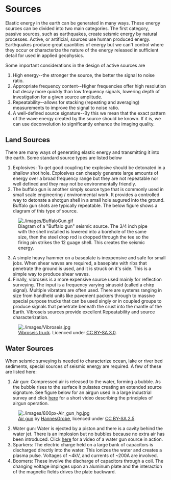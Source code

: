 # Sources

Elastic energy in the earth can be generated in many ways. These energy
sources can be divided into two main categories. The first category,
passive sources, such as earthquakes, create seismic energy by natural
processes. Active, or artificial, sources use human produced energy.
Earthquakes produce great quantities of energy but we can't control
where they occur or characterize the nature of the energy released in
sufficient detail for used in applied geophysics.

Some important considerations in the design of active sources are

1.  High energy--the stronger the source, the better the signal to noise
    ratio.
2.  Appropriate frequency content--Higher frequencies offer high
    resolution but decay more quickly than low frequency signals,
    lowering depth of investigation for a given source amplitude.
3.  Repeatability--allows for stacking (repeating and averaging)
    measurements to improve the signal to noise ratio.
4.  A well-defined source signature--By this we mean that the exact
    pattern of the wave energy created by the source should be known. If
    it is, we can use deconvolution to significantly enhance the imaging
    quality.

## Land Sources

There are many ways of generating elastic energy and transmitting it
into the earth. Some standard source types are listed below

1.  Explosives: To get good coupling the explosive should be detonated
    in a shallow shot hole. Explosives can cheaply generate large
    amounts of energy over a broad frequency range but they are not
    repeatable nor well defined and they may not be environmentally
    friendly.
2.  The buffalo gun is another simply source type that is commonly used
    in small scale engineering / environmental work. It provides a
    controlled way to detonate a shotgun shell in a small hole augured
    into the ground. Buffalo gun shots are typically repeatable. The
    below figure shows a diagram of this type of source.

<figure class="align-center">
<img src="./images/BuffaloGun.gif" alt="./images/BuffaloGun.gif" />
<figcaption>Diagram of a "Buffalo gun" seismic source. The 3/4 inch pipe
with the shell installed is lowered into a borehole of the same size,
then the steel drop rod is dropped through the tee so the firing pin
strikes the 12 guage shell. This creates the seismic
energy.</figcaption>
</figure>

3.  A simple heavy hammer on a baseplate is inexpensive and safe for
    small jobs. When shear waves are required, a baseplate with ribs
    that penetrate the ground is used, and it is struck on it's side.
    This is a simple way to produce shear waves.
4.  Finally, vibroseis is a more expensive source used mainly for
    reflection surveying. The input is a frequency varying sinusoid
    (called a chirp signal). Multiple vibrators are often used. There
    are systems ranging in size from handheld units like pavement
    packers through to massive special purpose trucks that can be used
    singly or in coupled groups to produce signals that penetrate
    beneath the crust into the mantle of the Earth. Vibroseis sources
    provide excellent Repeatability and source characterization.

<figure class="align-center">
<img src="./images/Vibroseis.jpg" alt="./images/Vibroseis.jpg" />
<figcaption><a
href="https://upload.wikimedia.org/wikipedia/commons/a/ac/Vibroseis.jpg">Vibroseis
truck</a>. Licenced under <a
href="https://creativecommons.org/licenses/by-sa/3.0/.">CC BY-SA
3.0</a>.</figcaption>
</figure>

## Water Sources

When seismic surveying is needed to characterize ocean, lake or river
bed sediments, special sources of seismic energy are required. A few of
these are listed here:

1.  Air gun: Compressed air is released to the water, forming a bubble.
    As the bubble rises to the surface it pulsates creating an extended
    source signature. See figure below for an airgun used in a large
    industrial survey and click
    [here](https://www.youtube.com/watch?v=IZzd7wDQbIU) for a short
    video describing the principles of airgun operation.

<figure class="align-center">
<img src="./images/800px-Air_gun_hg.jpg"
alt="./images/800px-Air_gun_hg.jpg" />
<figcaption><a
href="https://upload.wikimedia.org/wikipedia/commons/7/70/Air_gun_hg.jpg">Air
gun</a> by <a
href="https://commons.wikimedia.org/wiki/User:Hgrobe">HannesGrobe</a>,
licenced under <a
href="http://creativecommons.org/licenses/by-sa/2.5">CC BY-SA
2.5</a>.</figcaption>
</figure>

2.  Water gun: Water is ejected by a piston and there is a cavity behind
    the water jet. There is an implosion but no bubbles because no extra
    air has been introduced. Click [here](https://vimeo.com/70134132)
    for a video of a water gun source in action.
3.  Sparkers: The electric charge held on a large bank of capacitors is
    discharged directly into the water. This ionizes the water and
    creates a plasma pulse. Voltages of ~4kV, and currents of ~200A are
    involved.
4.  Boomers: These involve the discharge of capacitors through a coil.
    The changing voltage impinges upon an aluminum plate and the
    interaction of the magnetic fields drives the plate backward.
